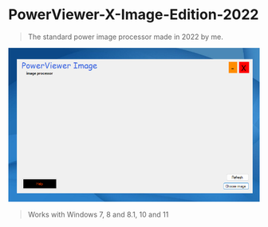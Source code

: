 # PowerViewer-X-Image-Edition-2022
> The standard power image processor made in 2022 by me.

![image](https://github.com/0xVienna/PowerViewer-X-Image-Edition-2022/raw/main/PowerImage%20X.png)

> Works with Windows 7, 8 and 8.1, 10 and 11
